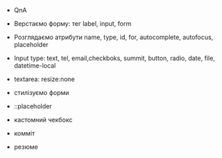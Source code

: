 - QnA

- Верстаємо форму: тег label, input, form
- Розглядаємо атрибути name, type, id, for, autocomplete, autofocus, placeholder
- Input type: text, tel, email,checkboks, summit, button, radio, date, file,
  datetime-local
- textarea: resize:none
- стилізуємо форми
- ::placeholder
- кастомний чекбокс
- комміт
- резюме
